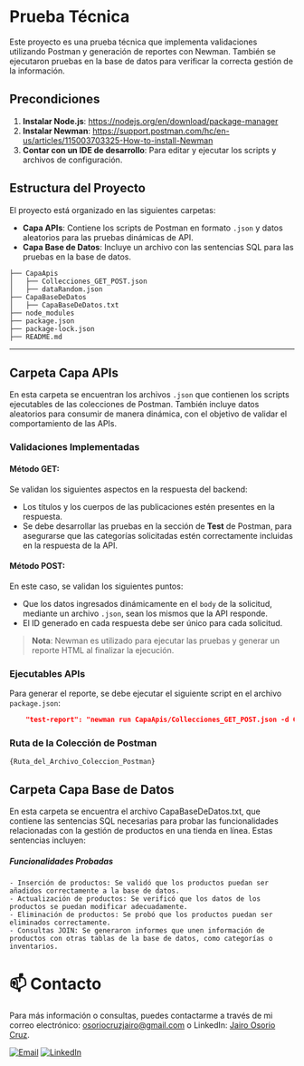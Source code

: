 # Prueba Técnica

Este proyecto es una prueba técnica que implementa validaciones utilizando Postman y generación de reportes con Newman. También se ejecutaron pruebas en la base de datos para verificar la correcta gestión de la información.

## Precondiciones

1. **Instalar Node.js**: https://nodejs.org/en/download/package-manager
2. **Instalar Newman**: https://support.postman.com/hc/en-us/articles/115003703325-How-to-install-Newman
3. **Contar con un IDE de desarrollo**: Para editar y ejecutar los scripts y archivos de configuración.

## Estructura del Proyecto

El proyecto está organizado en las siguientes carpetas:

- **Capa APIs**: Contiene los scripts de Postman en formato `.json` y datos aleatorios para las pruebas dinámicas de API.
- **Capa Base de Datos**: Incluye un archivo con las sentencias SQL para las pruebas en la base de datos.
````
├── CapaApis
│   ├── Collecciones_GET_POST.json
│   ├── dataRandom.json
├── CapaBaseDeDatos
│   ├── CapaBaseDeDatos.txt
├── node_modules
├── package.json
├── package-lock.json
├── README.md
````
---

## Carpeta Capa APIs

En esta carpeta se encuentran los archivos `.json` que contienen los scripts ejecutables de las colecciones de Postman. También incluye datos aleatorios para consumir de manera dinámica, con el objetivo de validar el comportamiento de las APIs.

### Validaciones Implementadas

#### **Método GET**:
Se validan los siguientes aspectos en la respuesta del backend:

- Los títulos y los cuerpos de las publicaciones estén presentes en la respuesta.
- Se debe desarrollar las pruebas en la sección de **Test** de Postman, para asegurarse que las categorías solicitadas estén correctamente incluidas en la respuesta de la API.

#### **Método POST**:
En este caso, se validan los siguientes puntos:

- Que los datos ingresados dinámicamente en el `body` de la solicitud, mediante un archivo `.json`, sean los mismos que la API responde.
- El ID generado en cada respuesta debe ser único para cada solicitud.

> **Nota**: Newman es utilizado para ejecutar las pruebas y generar un reporte HTML al finalizar la ejecución.
### Ejecutables APIs

Para generar el reporte, se debe ejecutar el siguiente script en el archivo `package.json`:

```json
    "test-report": "newman run CapaApis/Collecciones_GET_POST.json -d CapaApis/dataRandom.json -r html --reporter-html-export Newman_Report.html"
```

### Ruta de la Colección de Postman

````
{Ruta_del_Archivo_Coleccion_Postman}
````

## Carpeta Capa Base de Datos

En esta carpeta se encuentra el archivo CapaBaseDeDatos.txt, que contiene las sentencias SQL necesarias para probar las funcionalidades relacionadas con la gestión de productos en una tienda en línea. Estas sentencias incluyen:
##### Funcionalidades Probadas

    - Inserción de productos: Se validó que los productos puedan ser añadidos correctamente a la base de datos.
    - Actualización de productos: Se verificó que los datos de los productos se puedan modificar adecuadamente.
    - Eliminación de productos: Se probó que los productos puedan ser eliminados correctamente.
    - Consultas JOIN: Se generaron informes que unen información de productos con otras tablas de la base de datos, como categorías o inventarios.

#  📫 Contacto
Para más información o consultas, puedes contactarme a través de mi correo electrónico: [osoriocruzjairo@gmail.com](mailto:osoriocruzjairo@gmail.com) o LinkedIn: [Jairo Osorio Cruz](https://www.linkedin.com/in/jairo-osorio-c-8461061b3/).

[![Email](https://img.shields.io/badge/-Email-D14836?style=flat&logo=gmail&logoColor=white)](mailto:osoriocruzjairo@gmail.com)
[![LinkedIn](https://img.shields.io/badge/-LinkedIn-0077B5?style=flat&logo=linkedin&logoColor=white)](https://www.linkedin.com/in/jairo-osorio-c-8461061b3/)